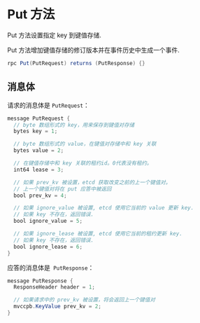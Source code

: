 # Put 方法

Put 方法设置指定 key 到键值存储.

Put 方法增加键值存储的修订版本并在事件历史中生成一个事件.

```java
rpc Put(PutRequest) returns (PutResponse) {}
```

## 消息体

请求的消息体是 `PutRequest`：

```java
message PutRequest {
  // byte 数组形式的 key，用来保存到键值对存储
  bytes key = 1;

  // byte 数组形式的 value，在键值对存储中和 key 关联
  bytes value = 2;

  // 在键值存储中和 key 关联的租约id。0代表没有租约。
  int64 lease = 3;

  // 如果 prev_kv 被设置，etcd 获取改变之前的上一个键值对。
  // 上一个键值对将在 put 应答中被返回
  bool prev_kv = 4;

  // 如果 ignore_value 被设置, etcd 使用它当前的 value 更新 key.
  // 如果 key 不存在，返回错误.
  bool ignore_value = 5;

  // 如果 ignore_lease 被设置, etcd 使用它当前的租约更新 key.
  // 如果 key 不存在，返回错误.
  bool ignore_lease = 6;
}
```

应答的消息体是` PutResponse`：

```java
message PutResponse {
  ResponseHeader header = 1;

  // 如果请求中的 prev_kv 被设置，将会返回上一个键值对
  mvccpb.KeyValue prev_kv = 2;
}
```